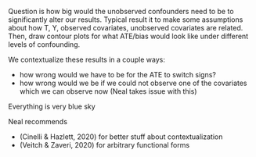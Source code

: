 Question is how big would the unobserved confounders need to be to significantly alter our results. Typical result it to make some assumptions about how T, Y, observed covariates, unobserved covariates are related. Then, draw contour plots for what ATE/bias would look like under different levels of confounding.

We contextualize these results in a couple ways:
- how wrong would we have to be for the ATE to switch signs?
- how wrong would we be if we could not observe one of the covariates which we can observe now (Neal takes issue with this)

Everything is very blue sky

Neal recommends
- (Cinelli & Hazlett, 2020) for better stuff about contextualization
- (Veitch & Zaveri, 2020) for arbitrary functional forms